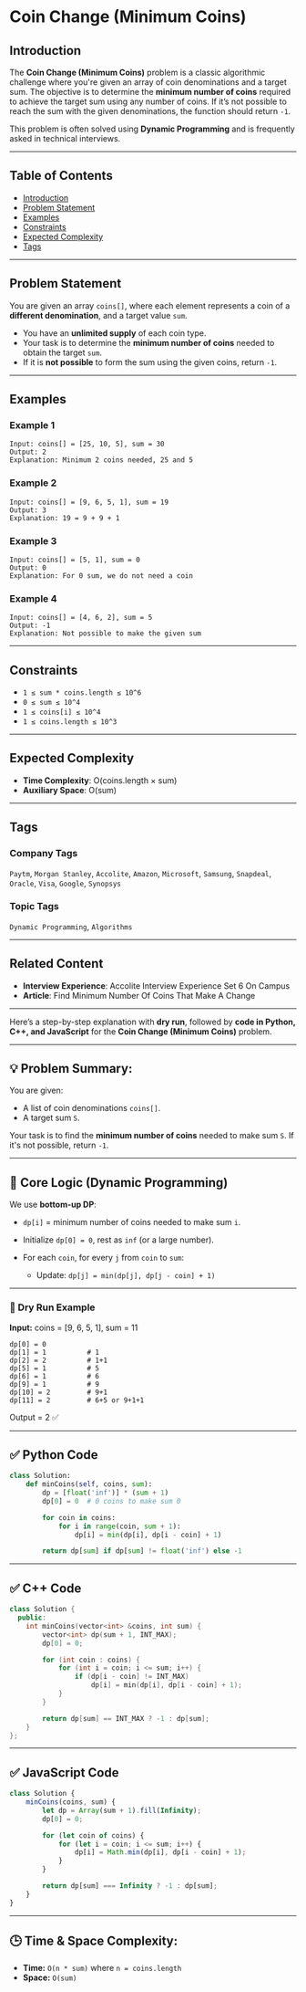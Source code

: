 
# Coin Change (Minimum Coins)

## Introduction

The **Coin Change (Minimum Coins)** problem is a classic algorithmic challenge where you're given an array of coin denominations and a target sum. The objective is to determine the **minimum number of coins** required to achieve the target sum using any number of coins. If it’s not possible to reach the sum with the given denominations, the function should return `-1`.

This problem is often solved using **Dynamic Programming** and is frequently asked in technical interviews.

---

## Table of Contents

* [Introduction](#introduction)
* [Problem Statement](#problem-statement)
* [Examples](#examples)
* [Constraints](#constraints)
* [Expected Complexity](#expected-complexity)
* [Tags](#tags)

---

## Problem Statement

You are given an array `coins[]`, where each element represents a coin of a **different denomination**, and a target value `sum`.

* You have an **unlimited supply** of each coin type.
* Your task is to determine the **minimum number of coins** needed to obtain the target `sum`.
* If it is **not possible** to form the sum using the given coins, return `-1`.

---

## Examples

### Example 1

```
Input: coins[] = [25, 10, 5], sum = 30  
Output: 2  
Explanation: Minimum 2 coins needed, 25 and 5
```

### Example 2

```
Input: coins[] = [9, 6, 5, 1], sum = 19  
Output: 3  
Explanation: 19 = 9 + 9 + 1
```

### Example 3

```
Input: coins[] = [5, 1], sum = 0  
Output: 0  
Explanation: For 0 sum, we do not need a coin
```

### Example 4

```
Input: coins[] = [4, 6, 2], sum = 5  
Output: -1  
Explanation: Not possible to make the given sum
```

---

## Constraints

* `1 ≤ sum * coins.length ≤ 10^6`
* `0 ≤ sum ≤ 10^4`
* `1 ≤ coins[i] ≤ 10^4`
* `1 ≤ coins.length ≤ 10^3`

---

## Expected Complexity

* **Time Complexity**: O(coins.length × sum)
* **Auxiliary Space**: O(sum)

---

## Tags

### Company Tags

`Paytm`, `Morgan Stanley`, `Accolite`, `Amazon`, `Microsoft`, `Samsung`, `Snapdeal`, `Oracle`, `Visa`, `Google`, `Synopsys`

### Topic Tags

`Dynamic Programming`, `Algorithms`

---

## Related Content

* **Interview Experience**: Accolite Interview Experience Set 6 On Campus
* **Article**: Find Minimum Number Of Coins That Make A Change

---

Here’s a step-by-step explanation with **dry run**, followed by **code in Python, C++, and JavaScript** for the **Coin Change (Minimum Coins)** problem.

---

## 💡 Problem Summary:

You are given:

* A list of coin denominations `coins[]`.
* A target sum `S`.

Your task is to find the **minimum number of coins** needed to make sum `S`. If it's not possible, return `-1`.

---

## 🧠 Core Logic (Dynamic Programming)

We use **bottom-up DP**:

* `dp[i]` = minimum number of coins needed to make sum `i`.
* Initialize `dp[0] = 0`, rest as `inf` (or a large number).
* For each `coin`, for every `j` from `coin` to `sum`:

  * Update: `dp[j] = min(dp[j], dp[j - coin] + 1)`

---

### 🧪 Dry Run Example

**Input:** coins = \[9, 6, 5, 1], sum = 11

```
dp[0] = 0
dp[1] = 1          # 1
dp[2] = 2          # 1+1
dp[5] = 1          # 5
dp[6] = 1          # 6
dp[9] = 1          # 9
dp[10] = 2         # 9+1
dp[11] = 2         # 6+5 or 9+1+1
```

Output = 2 ✅

---

## ✅ Python Code

```python
class Solution:
    def minCoins(self, coins, sum):
        dp = [float('inf')] * (sum + 1)
        dp[0] = 0  # 0 coins to make sum 0

        for coin in coins:
            for i in range(coin, sum + 1):
                dp[i] = min(dp[i], dp[i - coin] + 1)

        return dp[sum] if dp[sum] != float('inf') else -1
```

---

## ✅ C++ Code

```cpp
class Solution {
  public:
    int minCoins(vector<int> &coins, int sum) {
        vector<int> dp(sum + 1, INT_MAX);
        dp[0] = 0;

        for (int coin : coins) {
            for (int i = coin; i <= sum; i++) {
                if (dp[i - coin] != INT_MAX)
                    dp[i] = min(dp[i], dp[i - coin] + 1);
            }
        }

        return dp[sum] == INT_MAX ? -1 : dp[sum];
    }
};
```

---

## ✅ JavaScript Code

```javascript
class Solution {
    minCoins(coins, sum) {
        let dp = Array(sum + 1).fill(Infinity);
        dp[0] = 0;

        for (let coin of coins) {
            for (let i = coin; i <= sum; i++) {
                dp[i] = Math.min(dp[i], dp[i - coin] + 1);
            }
        }

        return dp[sum] === Infinity ? -1 : dp[sum];
    }
}
```

---

## 🕒 Time & Space Complexity:

* **Time:** `O(n * sum)` where `n = coins.length`
* **Space:** `O(sum)`
